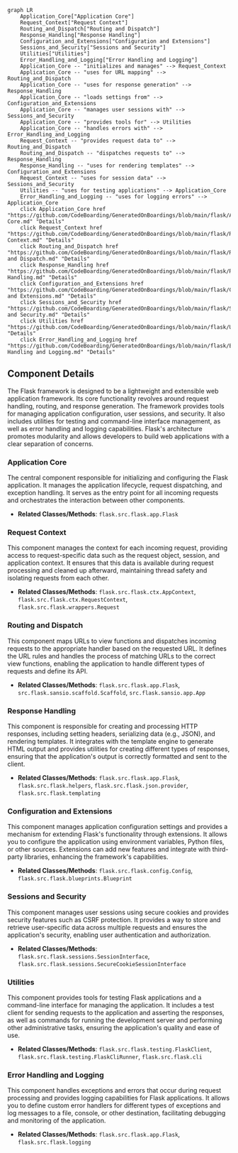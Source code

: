 ```mermaid
graph LR
    Application_Core["Application Core"]
    Request_Context["Request Context"]
    Routing_and_Dispatch["Routing and Dispatch"]
    Response_Handling["Response Handling"]
    Configuration_and_Extensions["Configuration and Extensions"]
    Sessions_and_Security["Sessions and Security"]
    Utilities["Utilities"]
    Error_Handling_and_Logging["Error Handling and Logging"]
    Application_Core -- "initializes and manages" --> Request_Context
    Application_Core -- "uses for URL mapping" --> Routing_and_Dispatch
    Application_Core -- "uses for response generation" --> Response_Handling
    Application_Core -- "loads settings from" --> Configuration_and_Extensions
    Application_Core -- "manages user sessions with" --> Sessions_and_Security
    Application_Core -- "provides tools for" --> Utilities
    Application_Core -- "handles errors with" --> Error_Handling_and_Logging
    Request_Context -- "provides request data to" --> Routing_and_Dispatch
    Routing_and_Dispatch -- "dispatches requests to" --> Response_Handling
    Response_Handling -- "uses for rendering templates" --> Configuration_and_Extensions
    Request_Context -- "uses for session data" --> Sessions_and_Security
    Utilities -- "uses for testing applications" --> Application_Core
    Error_Handling_and_Logging -- "uses for logging errors" --> Application_Core
    click Application_Core href "https://github.com/CodeBoarding/GeneratedOnBoardings/blob/main/flask/Application Core.md" "Details"
    click Request_Context href "https://github.com/CodeBoarding/GeneratedOnBoardings/blob/main/flask/Request Context.md" "Details"
    click Routing_and_Dispatch href "https://github.com/CodeBoarding/GeneratedOnBoardings/blob/main/flask/Routing and Dispatch.md" "Details"
    click Response_Handling href "https://github.com/CodeBoarding/GeneratedOnBoardings/blob/main/flask/Response Handling.md" "Details"
    click Configuration_and_Extensions href "https://github.com/CodeBoarding/GeneratedOnBoardings/blob/main/flask/Configuration and Extensions.md" "Details"
    click Sessions_and_Security href "https://github.com/CodeBoarding/GeneratedOnBoardings/blob/main/flask/Sessions and Security.md" "Details"
    click Utilities href "https://github.com/CodeBoarding/GeneratedOnBoardings/blob/main/flask/Utilities.md" "Details"
    click Error_Handling_and_Logging href "https://github.com/CodeBoarding/GeneratedOnBoardings/blob/main/flask/Error Handling and Logging.md" "Details"
```

## Component Details

The Flask framework is designed to be a lightweight and extensible web application framework. Its core functionality revolves around request handling, routing, and response generation. The framework provides tools for managing application configuration, user sessions, and security. It also includes utilities for testing and command-line interface management, as well as error handling and logging capabilities. Flask's architecture promotes modularity and allows developers to build web applications with a clear separation of concerns.

### Application Core
The central component responsible for initializing and configuring the Flask application. It manages the application lifecycle, request dispatching, and exception handling. It serves as the entry point for all incoming requests and orchestrates the interaction between other components.
- **Related Classes/Methods**: `flask.src.flask.app.Flask`

### Request Context
This component manages the context for each incoming request, providing access to request-specific data such as the request object, session, and application context. It ensures that this data is available during request processing and cleaned up afterward, maintaining thread safety and isolating requests from each other.
- **Related Classes/Methods**: `flask.src.flask.ctx.AppContext`, `flask.src.flask.ctx.RequestContext`, `flask.src.flask.wrappers.Request`

### Routing and Dispatch
This component maps URLs to view functions and dispatches incoming requests to the appropriate handler based on the requested URL. It defines the URL rules and handles the process of matching URLs to the correct view functions, enabling the application to handle different types of requests and define its API.
- **Related Classes/Methods**: `flask.src.flask.app.Flask`, `src.flask.sansio.scaffold.Scaffold`, `src.flask.sansio.app.App`

### Response Handling
This component is responsible for creating and processing HTTP responses, including setting headers, serializing data (e.g., JSON), and rendering templates. It integrates with the template engine to generate HTML output and provides utilities for creating different types of responses, ensuring that the application's output is correctly formatted and sent to the client.
- **Related Classes/Methods**: `flask.src.flask.app.Flask`, `flask.src.flask.helpers`, `flask.src.flask.json.provider`, `flask.src.flask.templating`

### Configuration and Extensions
This component manages application configuration settings and provides a mechanism for extending Flask's functionality through extensions. It allows you to configure the application using environment variables, Python files, or other sources. Extensions can add new features and integrate with third-party libraries, enhancing the framework's capabilities.
- **Related Classes/Methods**: `flask.src.flask.config.Config`, `flask.src.flask.blueprints.Blueprint`

### Sessions and Security
This component manages user sessions using secure cookies and provides security features such as CSRF protection. It provides a way to store and retrieve user-specific data across multiple requests and ensures the application's security, enabling user authentication and authorization.
- **Related Classes/Methods**: `flask.src.flask.sessions.SessionInterface`, `flask.src.flask.sessions.SecureCookieSessionInterface`

### Utilities
This component provides tools for testing Flask applications and a command-line interface for managing the application. It includes a test client for sending requests to the application and asserting the responses, as well as commands for running the development server and performing other administrative tasks, ensuring the application's quality and ease of use.
- **Related Classes/Methods**: `flask.src.flask.testing.FlaskClient`, `flask.src.flask.testing.FlaskCliRunner`, `flask.src.flask.cli`

### Error Handling and Logging
This component handles exceptions and errors that occur during request processing and provides logging capabilities for Flask applications. It allows you to define custom error handlers for different types of exceptions and log messages to a file, console, or other destination, facilitating debugging and monitoring of the application.
- **Related Classes/Methods**: `flask.src.flask.app.Flask`, `flask.src.flask.logging`